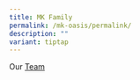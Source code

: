 ```yaml
---
title: MK Family
permalink: /mk-oasis/permalink/
description: ""
variant: tiptap
---
```

<p>Our <a href="/files/Our_Team.pdf" rel="noopener noreferrer nofollow" target="_blank">Team</a></p>